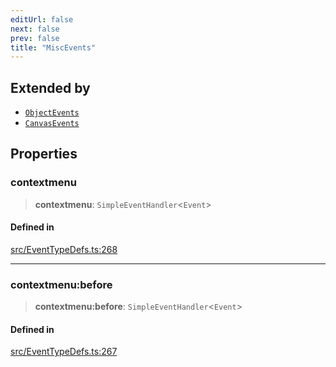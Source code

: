 ```yaml
---
editUrl: false
next: false
prev: false
title: "MiscEvents"
---
```


## Extended by

- [`ObjectEvents`](/api/interfaces/objectevents/)
- [`CanvasEvents`](/api/interfaces/canvasevents/)

## Properties

### contextmenu

> **contextmenu**: `SimpleEventHandler`\<`Event`\>

#### Defined in

[src/EventTypeDefs.ts:268](https://github.com/fabricjs/fabric.js/blob/v6.0.0-rc4/src/EventTypeDefs.ts#L268)

***

### contextmenu:before

> **contextmenu:before**: `SimpleEventHandler`\<`Event`\>

#### Defined in

[src/EventTypeDefs.ts:267](https://github.com/fabricjs/fabric.js/blob/v6.0.0-rc4/src/EventTypeDefs.ts#L267)
